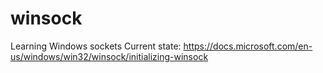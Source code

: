 # winsock 
Learning Windows sockets
Current state: https://docs.microsoft.com/en-us/windows/win32/winsock/initializing-winsock
